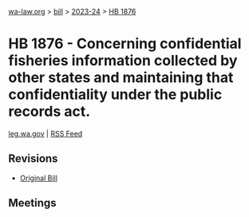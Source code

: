[wa-law.org](/) > [bill](/bill/) > [2023-24](/bill/2023-24/) > [HB 1876](/bill/2023-24/hb/1876/)

# HB 1876 - Concerning confidential fisheries information collected by other states and maintaining that confidentiality under the public records act.
[leg.wa.gov](https://app.leg.wa.gov/billsummary?BillNumber=1876&Year=2023&Initiative=false) | [RSS Feed](./rss.xml)

## Revisions
* [Original Bill](1/)

## Meetings